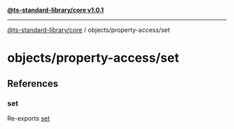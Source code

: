[**@ts-standard-library/core v1.0.1**](../../../README.md)

***

[@ts-standard-library/core](../../../modules.md) / objects/property-access/set

# objects/property-access/set

## References

### set

Re-exports [set](functions/set.md)
